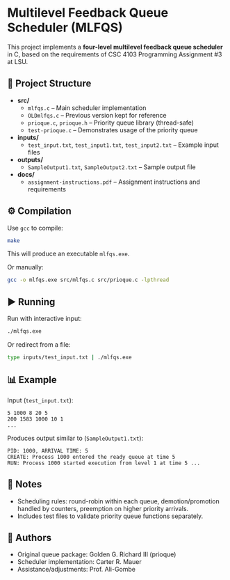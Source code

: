 # Multilevel Feedback Queue Scheduler (MLFQS)

This project implements a **four-level multilevel feedback queue scheduler** in C, based on the requirements of CSC 4103 Programming Assignment #3 at LSU.

## 📂 Project Structure
- **src/**
  - `mlfqs.c` – Main scheduler implementation
  - `OLDmlfqs.c` – Previous version kept for reference
  - `prioque.c`, `prioque.h` – Priority queue library (thread-safe)
  - `test-prioque.c` – Demonstrates usage of the priority queue
- **inputs/**
  - `test_input.txt`, `test_input1.txt`, `test_input2.txt` – Example input files
- **outputs/**
  - `SampleOutput1.txt`, `SampleOutput2.txt` – Sample output file
- **docs/**
  - `assignment-instructions.pdf` – Assignment instructions and requirements

## ⚙️ Compilation
Use `gcc` to compile:

```bash
make
```

This will produce an executable `mlfqs.exe`.

Or manually:

```bash
gcc -o mlfqs.exe src/mlfqs.c src/prioque.c -lpthread
```

## ▶️ Running
Run with interactive input:
```bash
./mlfqs.exe
```

Or redirect from a file:
```bash
type inputs/test_input.txt | ./mlfqs.exe
```

## 📊 Example
Input (`test_input.txt`):
```
5 1000 8 20 5
200 1583 1000 10 1
...
```

Produces output similar to (`SampleOutput1.txt`):
```
PID: 1000, ARRIVAL TIME: 5
CREATE: Process 1000 entered the ready queue at time 5
RUN: Process 1000 started execution from level 1 at time 5 ...
```

## 📝 Notes
- Scheduling rules: round-robin within each queue, demotion/promotion handled by counters, preemption on higher priority arrivals.
- Includes test files to validate priority queue functions separately.

## 👥 Authors
- Original queue package: Golden G. Richard III (prioque)
- Scheduler implementation: Carter R. Mauer
- Assistance/adjustments: Prof. Ali-Gombe
